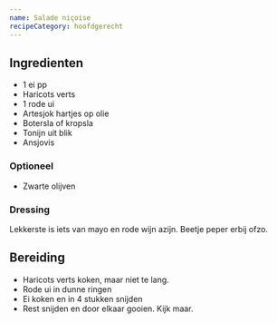 ```yaml
---
name: Sa­la­de ni­çoi­se
recipeCategory: hoofdgerecht
---
```


## Ingredienten

- 1 ei pp
- Haricots verts
- 1 rode ui
- Artesjok hartjes op olie
- Botersla of kropsla
- Tonijn uit blik
- Ansjovis

### Optioneel

- Zwarte olijven

### Dressing

Lekkerste is iets van mayo en rode wijn azijn. Beetje peper erbij ofzo.

## Bereiding

- Haricots verts koken, maar niet te lang.
- Rode ui in dunne ringen
- Ei koken en in 4 stukken snijden
- Rest snijden en door elkaar gooien. Kijk maar.
